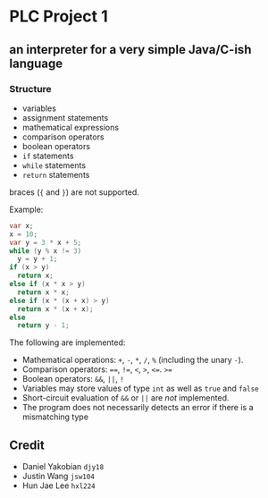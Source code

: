 # PLC Project 1
## an interpreter for a very simple Java/C-ish language

### Structure
- variables
- assignment statements
- mathematical expressions
- comparison operators
- boolean operators
- `if` statements
- `while` statements
- `return` statements

braces (`{` and `}`) are not supported.

Example:

```java
var x;
x = 10;
var y = 3 * x + 5;
while (y % x != 3)
  y = y + 1;
if (x > y)
  return x;
else if (x * x > y)
  return x * x;
else if (x * (x + x) > y)
  return x * (x + x);
else 
  return y - 1;  
```

The following are implemented:

- Mathematical operations: `+`, `-`, `*`, `/`, `%` (including the unary `-`).
- Comparison operators: `==`, `!=`, `<`, `>`, `<=`. `>=`
- Boolean operators: `&&`, `||`, `!`
- Variables may store values of type `int` as well as `true` and `false`
- Short-circuit evaluation of `&&` or `||` are *not* implemented.
- The program does not necessarily detects an error if there is a mismatching type

## Credit
- Daniel Yakobian `djy18`
- Justin Wang `jsw104`
- Hun Jae Lee `hxl224`
